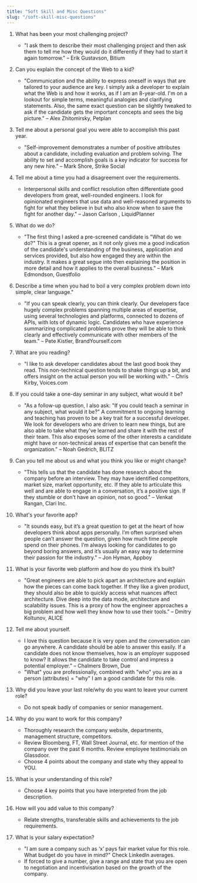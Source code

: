 ```yaml
---
title: "Soft Skill and Misc Questions"
slug: "/soft-skill-misc-questions"
---
```


1. What has been your most challenging project?

   - "I ask them to describe their most challenging project and then ask them to tell me how they would do it differently if they had to start it again tomorrow." – Erik Gustavson, Bitium

2. Can you explain the concept of the Web to a kid?

   - "Communication and the ability to express oneself in ways that are tailored to your audience are key. I simply ask a developer to explain what the Web is and how it works, as if I am an 8-year-old. I'm on a lookout for simple terms, meaningful analogies and clarifying statements. Also, the same exact question can be slightly tweaked to ask if the candidate gets the important concepts and sees the big picture." – Alex Zhitomirsky, Petplan

3. Tell me about a personal goal you were able to accomplish this past year.

   - "Self-improvement demonstrates a number of positive attributes about a candidate, including evaluation and problem solving. The ability to set and accomplish goals is a key indicator for success for any new hire." – Mark Shore, Strike Social

4. Tell me about a time you had a disagreement over the requirements.

   - Interpersonal skills and conflict resolution often differentiate good developers from great, well-rounded engineers. I look for opinionated engineers that use data and well-reasoned arguments to fight for what they believe in but who also know when to save the fight for another day." – Jason Carlson , LiquidPlanner

5. What do we do?

   - "The first thing I asked a pre-screened candidate is "What do we do?" This is a great opener, as it not only gives me a good indication of the candidate's understanding of the business, application and services provided, but also how engaged they are within the industry. It makes a great segue into then explaining the position in more detail and how it applies to the overall business." – Mark Edmondson, Guestfolio

6. Describe a time when you had to boil a very complex problem down into simple, clear language."

   - "If you can speak clearly, you can think clearly. Our developers face hugely complex problems spanning multiple areas of expertise, using several technologies and platforms, connected to dozens of APIs, with lots of dynamic logic. Candidates who have experience summarizing complicated problems prove they will be able to think clearly and effectively communicate with other members of the team." – Pete Kistler, BrandYourself.com

7. What are you reading?

   - "I like to ask developer candidates about the last good book they read. This non-technical question tends to shake things up a bit, and offers insight on the actual person you will be working with." – Chris Kirby, Voices.com

8. If you could take a one-day seminar in any subject, what would it be?

   - "As a follow-up question, I also ask: "If you could teach a seminar in any subject, what would it be?" A commitment to ongoing learning and teaching has proven to be a key trait for a successful developer. We look for developers who are driven to learn new things, but are also able to take what they've learned and share it with the rest of their team. This also exposes some of the other interests a candidate might have or non-technical areas of expertise that can benefit the organization." – Noah Gedrich, BLITZ

9. Can you tell me about us and what you think you like or might change?

   - "This tells us that the candidate has done research about the company before an interview. They may have identified competitors, market size, market opportunity, etc. If they able to articulate this well and are able to engage in a conversation, it’s a positive sign. If they stumble or don’t have an opinion, not so good." – Venkat Rangan, Clari Inc.

10. What's your favorite app?

    - "It sounds easy, but it’s a great question to get at the heart of how developers think about apps personally. I’m often surprised when people can’t answer the question, given how much time people spend on their phones. I’m always looking for candidates to go beyond boring answers, and it’s usually an easy way to determine their passion for the industry." – Jon Hyman, Appboy

11. What is your favorite web platform and how do you think it’s built?

    - "Great engineers are able to pick apart an architecture and explain how the pieces can come back together. If they like a given product, they should also be able to quickly access what nuances affect architecture. Dive deep into the data mode, architecture and scalability issues. This is a proxy of how the engineer approaches a big problem and how well they know how to use their tools." – Dmitry Koltunov, ALICE

12. Tell me about yourself.

    - I love this question because it is very open and the conversation can go anywhere. A candidate should be able to answer this easily. If a candidate does not know themselves, how is an employer supposed to know? It allows the candidate to take control and impress a potential employer." – Chalmers Brown, Due
    - "What" you are professionally, combined with "who" you are as a person (attributes) = "why" I am a good candidate for this role.

13. Why did you leave your last role/why do you want to leave your current role?

    - Do not speak badly of companies or senior management.

14. Why do you want to work for this company?

    - Thoroughly research the company website, departments, management structure, competitors.
    - Review Bloomberg, FT, Wall Street Journal, etc. for mention of the company over the past 6 months. Review employee testimonials on Glassdoor.
    - Choose 4 points about the company and state why they appeal to YOU.

15. What is your understanding of this role?

    - Choose 4 key points that you have interpreted from the job description.

16. How will you add value to this company?

    - Relate strengths, transferable skills and achievements to the job requirements.

17. What is your salary expectation?
    - "I am sure a company such as ‘x’ pays fair market value for this role. What budget do you have in mind?" Check LinkedIn averages.
    - If forced to give a number, give a range and state that you are open to negotiation and incentivisation based on the growth of the company.